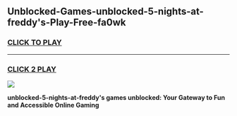 
## Unblocked-Games-unblocked-5-nights-at-freddy's-Play-Free-fa0wk
<h3>
<a href="https://premium76.site?title=unblocked-5-nights-at-freddy's&ref=10A">CLICK TO PLAY</a></h3>
<hr>

<h3>
<a href="https://premium76.site?title=unblocked-5-nights-at-freddy's&ref=10A">CLICK 2 PLAY</a>
  
</h3>

<a href="https://premium76.site?title=unblocked-5-nights-at-freddy's&ref=10A"><img src="https://clearcache.store/games.png"></a>


**unblocked-5-nights-at-freddy's games unblocked: Your Gateway to Fun and Accessible Online Gaming**
